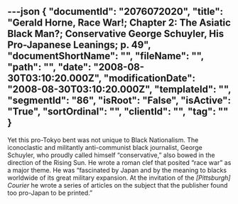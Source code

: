 ---json
{
  "documentId": "2076072020",
  "title": "Gerald Horne, Race War!; Chapter 2: The Asiatic Black Man?; Conservative George Schuyler, His Pro-Japanese Leanings; p. 49",
  "documentShortName": "",
  "fileName": "",
  "path": "",
  "date": "2008-08-30T03:10:20.000Z",
  "modificationDate": "2008-08-30T03:10:20.000Z",
  "templateId": "",
  "segmentId": "86",
  "isRoot": "False",
  "isActive": "True",
  "sortOrdinal": "",
  "clientId": "",
  "tag": ""
}
---

Yet this pro-Tokyo bent was not unique to Black Nationalism. The iconoclastic and militantly anti-communist black journalist, George Schuyler, who proudly called himself “conservative,” also bowed in the direction of the Rising Sun. He wrote a roman clef that posited “race war” as a major theme. He was “fascinated by Japan and by the meaning to blacks worldwide of its great military expansion. At the invitation of the *[Pittsburgh] Courier* he wrote a series of articles on the subject that the publisher found too pro-Japan to be printed.”
